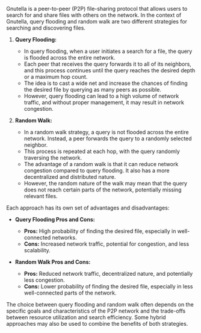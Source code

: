 Gnutella is a peer-to-peer (P2P) file-sharing protocol that allows users to search for and share files with others on the network. In the context of Gnutella, query flooding and random walk are two different strategies for searching and discovering files.

1. **Query Flooding:**
   - In query flooding, when a user initiates a search for a file, the query is flooded across the entire network.
   - Each peer that receives the query forwards it to all of its neighbors, and this process continues until the query reaches the desired depth or a maximum hop count.
   - The idea is to cast a wide net and increase the chances of finding the desired file by querying as many peers as possible.
   - However, query flooding can lead to a high volume of network traffic, and without proper management, it may result in network congestion.

2. **Random Walk:**
   - In a random walk strategy, a query is not flooded across the entire network. Instead, a peer forwards the query to a randomly selected neighbor.
   - This process is repeated at each hop, with the query randomly traversing the network.
   - The advantage of a random walk is that it can reduce network congestion compared to query flooding. It also has a more decentralized and distributed nature.
   - However, the random nature of the walk may mean that the query does not reach certain parts of the network, potentially missing relevant files.

Each approach has its own set of advantages and disadvantages:

- **Query Flooding Pros and Cons:**
  - **Pros:** High probability of finding the desired file, especially in well-connected networks.
  - **Cons:** Increased network traffic, potential for congestion, and less scalability.

- **Random Walk Pros and Cons:**
  - **Pros:** Reduced network traffic, decentralized nature, and potentially less congestion.
  - **Cons:** Lower probability of finding the desired file, especially in less well-connected parts of the network.

The choice between query flooding and random walk often depends on the specific goals and characteristics of the P2P network and the trade-offs between resource utilization and search efficiency. Some hybrid approaches may also be used to combine the benefits of both strategies.
